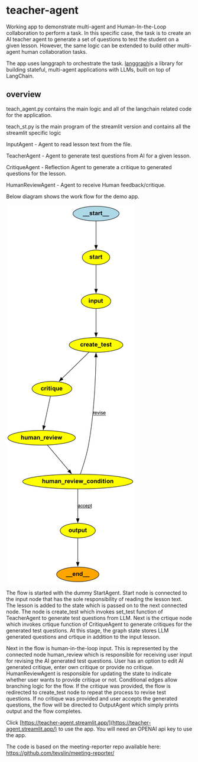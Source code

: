 # teacher-agent
Working app to demonstrate multi-agent and Human-In-the-Loop collaboration to perform a task.
In this specific case, the task is to create an AI teacher agent to generate a set of questions to test the student on a given lesson. However, the same logic can be extended to build other multi-agent human collaboration tasks.

The app uses langgraph to orchestrate the task. [langgraph](https://github.com/langchain-ai/langgraph)is a library for building stateful, multi-agent applications with LLMs, built on top of LangChain.


## overview

teach_agent.py contains the main logic and all of the langchain related code for the application. 

teach_st.py is the main program of the streamlit version and contains all the streamlit specific logic

InputAgent - Agent to read lesson text from the file.

TeacherAgent - Agent to generate test questions from AI for a given lesson.

CritiqueAgent - Reflection Agent to generate a critique to generated questions for the lesson.

HumanReviewAgent - Agent to receive Human feedback/critique.

Below diagram shows the work flow for the demo app.
 
![Graph Diagram](./graph.png)

The flow is started with the dummy StartAgent. Start node is connected to the input node that has the sole responsibility of reading the lesson text. The lesson is added to the state which is passed on to the next connected node. The node is create_test which invokes set_test function of TeacherAgent to generate test questions from LLM. Next is the crtique node which invokes crtique function of CritiqueAgent to generate critiques for the generated test questions. At this stage, the graph state stores LLM generated questions and crtique in addition to the input lesson. 

Next in the flow is human-in-the-loop input. This is represented by the connected node human_review which is responsible for receiving user input for revising the AI generated test questions. User has an option to edit AI generated critique, enter own critique or provide no critique. HumanReviewAgent is responsible for updating the state to indicate whether user wants to provide critique or not. Conditional edges allow branching logic for the flow. If the critique was provided, the flow is redirected to create_test node to repeat the process to revise test questions. If no critique was provided and user accepts the generated questions, the flow will be directed to OutputAgent which simply prints output and the flow completes.    

Click [https://teacher-agent.streamlit.app/](https://teacher-agent.streamlit.app/) to use the app. You will need an OPENAI api key to use the app.

The code is based on the meeting-reporter repo available here: https://github.com/tevslin/meeting-reporter/
 
